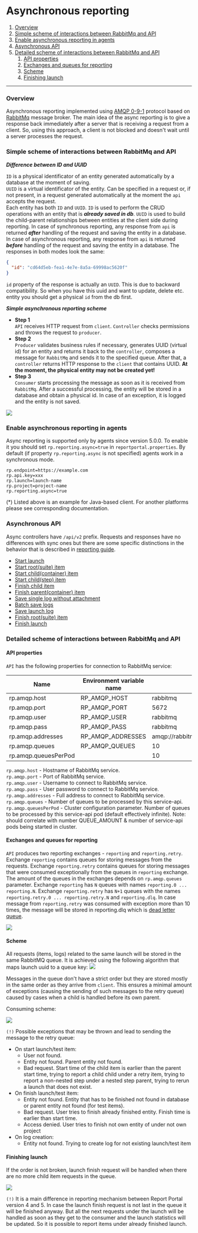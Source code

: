 # Asynchronous reporting

1. [Overview](#overview)
1. [Simple scheme of interactions between RabbitMq and API](#simple-scheme-of-interactions-between-rabbitmq-and-api)
1. [Enable asynchronous reporting in agents](#enable-asynchronous-reporting-in-agents)
1. [Asynchronous API](#asynchronous-api)
1. [Detailed scheme of interactions between RabbitMq and API](#detailed-scheme-of-interactions-between-rabbitmq-and-api)
    1. [API properties](#api-properties)
    1. [Exchanges and queues for reporting](#exchanges-and-queues-for-reporting)
    1. [Scheme](#scheme)
    1. [Finishing launch](#finishing-launch)
---

### Overview

Asynchronous reporting implemented using [AMQP 0-9-1](https://www.rabbitmq.com/tutorials/amqp-concepts.html) protocol based on 
[RabbitMq](https://www.rabbitmq.com) message broker.
The main idea of the async reporting is to give a response back immediately after a server that is receiving a request from a client.
So, using this approach, a client is not blocked and doesn't wait until a server processes the request.

### Simple scheme of interactions between RabbitMq and API

***Difference between ID and UUID***  

`ID` is a physical identificator of an entity generated automatically by a database at the moment of saving.  
`UUID` is a virtual identificator of the entity. Can be specified in a request or, if not present, in a request generated automatically at the moment the 
`api` accepts the request.  
Each entity has both `ID` and `UUID`. `ID` is used to perform the CRUD operations with an entity that is ***already saved in db***. 
`UUID` is used to build the child-parent relationships between entities at the client side during reporting. 
In case of synchronous reporting, any response from `api` is returned ***after*** handling of the request and saving the entity in a database. 
In case of asynchronous reporting, any response from `api` is returned ***before*** handling of the request and saving the entity in a database.
The responses in both modes look the same:
```json
{
  "id": "cd64d5eb-fea1-4e7e-8a5a-69998ac5620f"
}
```
`id` property of the response is actually an `UUID`. This is due to backward compatibility. 
So when you have this uuid and want to update, delete etc. entity you should get a physical `id` from the db first. 

***Simple asynchronous reporting scheme***  


* **Step 1**  
`API` receives HTTP request from `client`. `Controller` checks permissions and throws the request to `producer`.
* **Step 2**  
`Producer` validates business rules if necessary, generates UUID (virtual id) for an entity and returns it back to the `controller`, 
composes a message for `RabbitMq` and sends it to the specified queue.
After that, a `controller` returns HTTP response to the `client` that contains UUID. **At the moment, the physical entity may not be created yet!**
* **Step 3**  
`Consumer` starts processing the message as soon as it is received from `RabbitMq`. 
After a successful processing, the entity will be stored in a database and obtain a physical id. 
In case of an exception, it is logged and the entity is not saved.

![](/src/Images/devguide/async/simple-scheme.png)

### Enable asynchronous reporting in agents

Async reporting is supported only by agents since version 5.0.0.
To enable it you should set `rp.reporting.async=true` in `reportportal.properties`.
By default (if property `rp.reporting.async` is not specified) agents work in a synchronous mode.

```properties
rp.endpoint=https://example.com
rp.api.key=xxx
rp.launch=launch-name
rp.project=project-name
rp.reporting.async=true
```

(*) Listed above is an example for Java-based client. For another platforms please see corresponding documentation.

### Asynchronous API

Async controllers have `/api/v2` prefix.
Requests and responses have no differences with sync ones but there are some specific distinctions in the behavior that is described in 
[reporting guide](./reporting.md).

* [Start launch](./reporting.md#start-launch)
* [Start root(suite) item](./reporting.md#start-rootsuite-item)
* [Start child(container) item](./reporting.md#start-childcontainer-item)
* [Start child(step) item](./reporting.md#start-childstep-item)
* [Finish child item](./reporting.md#finish-child-item)
* [Finish parent(container) item](./reporting.md#finish-parentcontainer-item)
* [Save single log without attachment](./reporting.md#save-single-log-without-attachment)
* [Batch save logs](./reporting.md#batch-save-logs)
* [Save launch log](./reporting.md#save-launch-log)
* [Finish root(suite) item](./reporting.md#finish-rootsuite-item)
* [Finish launch](./reporting.md#finish-launch)

### Detailed scheme of interactions between RabbitMq and API

#### API properties

`API` has the following properties for connection to RabbitMq service:

| Name                 | Environment variable name | Default value                          |
|----------------------|---------------------------|----------------------------------------|
| rp.amqp.host         | RP_AMQP_HOST              | rabbitmq                               |
| rp.amqp.port         | RP_AMQP_PORT              | 5672                                   |
| rp.amqp.user         | RP_AMQP_USER              | rabbitmq                               |
| rp.amqp.pass         | RP_AMQP_PASS              | rabbitmq                               |
| rp.amqp.addresses    | RP_AMQP_ADDRESSES         | amqp://rabbitmq:rabbitmq@rabbitmq:5672 |
| rp.amqp.queues       | RP_AMQP_QUEUES            | 10                                     |
| rp.amqp.queuesPerPod |                           | 10                                     |

`rp.amqp.host` - Hostname of RabbitMq service.  
`rp.amqp.port` - Port of RabbitMq service.  
`rp.amqp.user` - Username to connect to RabbitMq service.  
`rp.amqp.pass` - User password to connect to RabbitMq service.  
`rp.amqp.addresses` - Full address to connect to RabbitMq service.  
`rp.amqp.queues` - Number of queues to be processed by this service-api.  
`rp.amqp.queuesPerPod` - Cluster configuration parameter. Number of queues to be processed by this service-api pod 
(default effectively infinite).
Note: should correlate with number QUEUE_AMOUNT & number of service-api pods being started in cluster.

#### Exchanges and queues for reporting

`API` produces two reporting exchanges - `reporting` and `reporting.retry`. Exchange `reporting` contains queues for storing messages 
from the requests. Exchange `reporting.retry` contains queues for storing messages that were consumed exceptionally from the queues in `reporting` 
exchange. The amount of the queues in the exchanges depends on `rp.amqp.queues` parameter. Exchange `reporting` has `N` queues with names 
`reporting.0 ... reporting.N`. Exchange `reporting.retry` has `N+1` queues with the names `reporting.retry.0 ... reporting.retry.N` and `reporting.dlq`.
In case message from `reporting.retry` was consumed with exception more than 10 times, the message will be stored in reporting.dlq which is 
[dead letter queue](https://www.rabbitmq.com/dlx.html).

![](/src/Images/devguide/async/exchanges-queues.png)

#### Scheme

All requests (items, logs) related to the same launch will be stored in the same RabbitMQ queue. 
It is achieved using the following algorithm that maps launch uuid to a queue key:
![](/src/Images/devguide/async/uuid-queus-mapping.png)

Messages in the queue don't have a strict order but they are stored mostly in the same order as they arrive from `client`. 
This ensures a minimal amount of exceptions (causing the sending of such messages to the retry queue) caused by cases when a child is handled before its own parent. 

Consuming scheme:

![](/src/Images/devguide/async/consuming.png)

`(!)` Possible exceptions that may be thrown and lead to sending the message to the retry queue:
* On start launch/test item:
    * User not found.
    * Entity not found. Parent entity not found.
    * Bad request. Start time of the child item is earlier than the parent start time, trying to report a child child under a retry item, trying 
    to report a non-nested step under a nested step parent, trying to rerun a launch that does not exist.
* On finish launch/test item:
    * Entity not found. Entity that has to be finished not found in database or parent entity not found (for test items).
    * Bad request. User tries to finish already finished entity. Finish time is earlier than start time.
    * Access denied. User tries to finish not own entity of under not own project
* On log creation:
    * Entity not found. Trying to create log for not existing launch/test item

#### Finishing launch

If the order is not broken, launch finish request will be handled when there are no more child item requests in the queue.

![](/src/Images/devguide/async/finish-launch.png)

`(!)` It is a main difference in reporting mechanism between Report Portal version 4 and 5. 
In case the launch finish request is not last in the queue it will be finished anyway. 
But all the next requests under the launch will be handled as soon as they get to the consumer and the launch statistics will be updated. 
So it is possible to report items under already finished launch.


